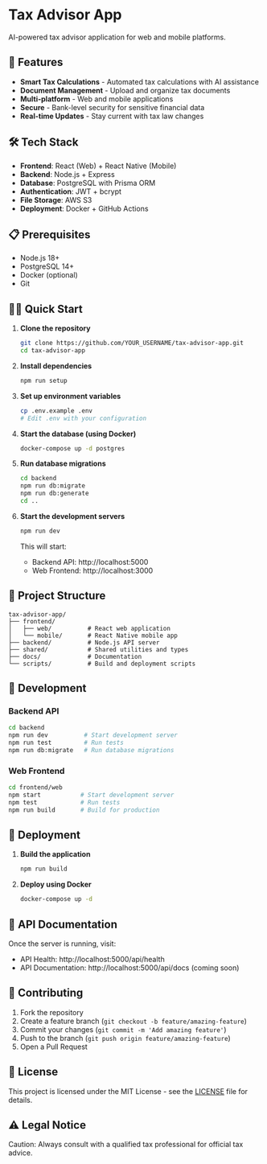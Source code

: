 # Tax Advisor App

AI-powered tax advisor application for web and mobile platforms.

## 🚀 Features

- **Smart Tax Calculations** - Automated tax calculations with AI assistance
- **Document Management** - Upload and organize tax documents
- **Multi-platform** - Web and mobile applications
- **Secure** - Bank-level security for sensitive financial data
- **Real-time Updates** - Stay current with tax law changes

## 🛠️ Tech Stack

- **Frontend**: React (Web) + React Native (Mobile)
- **Backend**: Node.js + Express
- **Database**: PostgreSQL with Prisma ORM
- **Authentication**: JWT + bcrypt
- **File Storage**: AWS S3
- **Deployment**: Docker + GitHub Actions

## 📋 Prerequisites

- Node.js 18+
- PostgreSQL 14+
- Docker (optional)
- Git

## 🏃‍♂️ Quick Start

1. **Clone the repository**
   ```bash
   git clone https://github.com/YOUR_USERNAME/tax-advisor-app.git
   cd tax-advisor-app
   ```

2. **Install dependencies**
   ```bash
   npm run setup
   ```

3. **Set up environment variables**
   ```bash
   cp .env.example .env
   # Edit .env with your configuration
   ```

4. **Start the database (using Docker)**
   ```bash
   docker-compose up -d postgres
   ```

5. **Run database migrations**
   ```bash
   cd backend
   npm run db:migrate
   npm run db:generate
   cd ..
   ```

6. **Start the development servers**
   ```bash
   npm run dev
   ```

   This will start:
   - Backend API: http://localhost:5000
   - Web Frontend: http://localhost:3000

## 📁 Project Structure

```
tax-advisor-app/
├── frontend/
│   ├── web/          # React web application
│   └── mobile/       # React Native mobile app
├── backend/          # Node.js API server
├── shared/           # Shared utilities and types
├── docs/             # Documentation
└── scripts/          # Build and deployment scripts
```

## 🔧 Development

### Backend API
```bash
cd backend
npm run dev          # Start development server
npm run test         # Run tests
npm run db:migrate   # Run database migrations
```

### Web Frontend
```bash
cd frontend/web
npm start           # Start development server
npm test            # Run tests
npm run build       # Build for production
```

## 🚀 Deployment

1. **Build the application**
   ```bash
   npm run build
   ```

2. **Deploy using Docker**
   ```bash
   docker-compose up -d
   ```

## 📖 API Documentation

Once the server is running, visit:
- API Health: http://localhost:5000/api/health
- API Documentation: http://localhost:5000/api/docs (coming soon)

## 🤝 Contributing

1. Fork the repository
2. Create a feature branch (`git checkout -b feature/amazing-feature`)
3. Commit your changes (`git commit -m 'Add amazing feature'`)
4. Push to the branch (`git push origin feature/amazing-feature`)
5. Open a Pull Request

## 📄 License

This project is licensed under the MIT License - see the [LICENSE](LICENSE) file for details.

## ⚠️ Legal Notice

Caution: Always consult with a qualified tax professional for official tax advice.
